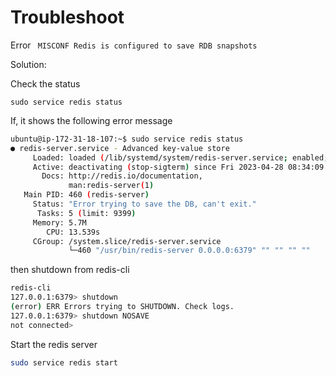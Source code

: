 # Troubleshoot

Error ` MISCONF Redis is configured to save RDB snapshots`

Solution: 

Check the status

`sudo service redis status`

If, it shows the following error message
```bash
ubuntu@ip-172-31-18-107:~$ sudo service redis status
● redis-server.service - Advanced key-value store
     Loaded: loaded (/lib/systemd/system/redis-server.service; enabled; vendor >
     Active: deactivating (stop-sigterm) since Fri 2023-04-28 08:34:09 UTC; 10m>
       Docs: http://redis.io/documentation,
             man:redis-server(1)
   Main PID: 460 (redis-server)
     Status: "Error trying to save the DB, can't exit."
      Tasks: 5 (limit: 9399)
     Memory: 5.7M
        CPU: 13.539s
     CGroup: /system.slice/redis-server.service
             └─460 "/usr/bin/redis-server 0.0.0.0:6379" "" "" "" "" 
```
then shutdown from redis-cli
             
```bash
redis-cli
127.0.0.1:6379> shutdown
(error) ERR Errors trying to SHUTDOWN. Check logs.
127.0.0.1:6379> shutdown NOSAVE
not connected>
```

Start the redis server

```bash
sudo service redis start
```
